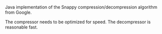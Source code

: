 Java implementation of the Snappy compression/decompression algorithm from Google.

The compressor needs to be optimized for speed. The decompressor is reasonable fast.